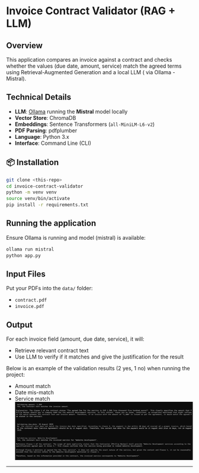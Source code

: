 # Invoice Contract Validator (RAG + LLM)

## Overview
This application compares an invoice against a contract and checks whether the values (due date, amount, service) match the agreed terms using Retrieval-Augmented Generation and a local LLM ( via Ollama - Mistral).

## Technical Details
- **LLM**: [Ollama](https://ollama.com) running the **Mistral** model locally
- **Vector Store**: ChromaDB
- **Embeddings**: Sentence Transformers (`all-MiniLM-L6-v2`)
- **PDF Parsing**: pdfplumber
- **Language**: Python 3.x
- **Interface**: Command Line (CLI)

## 📦 Installation
```bash
git clone <this-repo>
cd invoice-contract-validator
python -m venv venv
source venv/bin/activate
pip install -r requirements.txt
```

## Running the application
Ensure Ollama is running and model (mistral) is available:
```bash
ollama run mistral
python app.py
```

## Input Files
Put your PDFs into the `data/` folder:
- `contract.pdf`
- `invoice.pdf`

## Output
For each invoice field (amount, due date, service), it will:
- Retrieve relevant contract text
- Use LLM to verify if it matches and give the justification for the result

Below is an example of the validation results (2 yes, 1 no) when running the project:
- Amount match
- Date mis-match
- Service match
![Sample Output](output/output.png)

---
